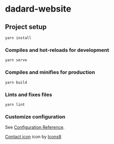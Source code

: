 # dadard-website

## Project setup
```
yarn install
```

### Compiles and hot-reloads for development
```
yarn serve
```

### Compiles and minifies for production
```
yarn build
```

### Lints and fixes files
```
yarn lint
```

### Customize configuration
See [Configuration Reference](https://cli.vuejs.org/config/).

<a target="_blank" href="https://icons8.com/icons/set/contact-card">Contact icon</a> icon by <a target="_blank" href="https://icons8.com">Icons8</a>
